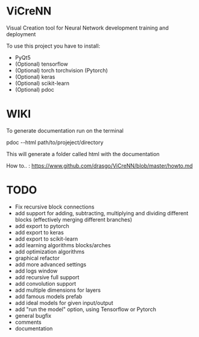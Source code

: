# ViCreNN
Visual Creation tool for Neural Network development training and deployment

To use this project you have to install:

- PyQt5
- (Optional) tensorflow
- (Optional) torch torchvision (Pytorch)
- (Optional) keras
- (Optional) scikit-learn
- (Optional) pdoc 

# WIKI

To generate documentation run on the terminal

pdoc --html path/to/projeject/directory

This will generate a folder called html with the documentation

How to.. : https://www.github.com/drasgo/ViCreNN/blob/master/howto.md



# TODO

- Fix recursive block connections
- add support for adding, subtracting, multiplying and dividing different blocks (effectively merging different branches)
- add export to pytorch
- add export to keras
- add export to scikit-learn
- add learning algorithms blocks/arches
- add optimization algorithms
- graphical refactor
- add more advanced settings
- add logs window
- add recursive full support
- add convolution support
- add multiple dimensions for layers
- add famous models prefab
- add ideal models for given input/output
- add "run the model" option, using Tensorflow or Pytorch
- general bugfix
- comments
- documentation

